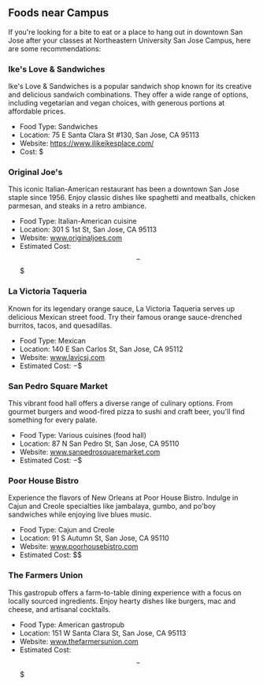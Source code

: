 ## Foods near Campus
If you're looking for a bite to eat or a place to hang out in downtown San Jose after your classes at Northeastern University San Jose Campus, here are some recommendations:
 
### Ike's Love & Sandwiches
Ike's Love & Sandwiches is a popular sandwich shop known for its creative and delicious sandwich combinations. They offer a wide range of options, including vegetarian and vegan choices, with generous portions at affordable prices.


- Food Type: Sandwiches
- Location: 75 E Santa Clara St #130, San Jose, CA 95113
- Website: https://www.ilikeikesplace.com/
- Cost: $
 
### Original Joe's
This iconic Italian-American restaurant has been a downtown San Jose staple since 1956. Enjoy classic dishes like spaghetti and meatballs, chicken parmesan, and steaks in a retro ambiance.
 
- Food Type: Italian-American cuisine
- Location: 301 S 1st St, San Jose, CA 95113
- Website: www.originaljoes.com
- Estimated Cost: $$-$$$
 
### La Victoria Taqueria
Known for its legendary orange sauce, La Victoria Taqueria serves up delicious Mexican street food. Try their famous orange sauce-drenched burritos, tacos, and quesadillas.
 
- Food Type: Mexican
- Location: 140 E San Carlos St, San Jose, CA 95112
- Website: www.lavicsj.com
- Estimated Cost: $-$$
 
### San Pedro Square Market
This vibrant food hall offers a diverse range of culinary options. From gourmet burgers and wood-fired pizza to sushi and craft beer, you'll find something for every palate.
 
- Food Type: Various cuisines (food hall)
- Location: 87 N San Pedro St, San Jose, CA 95110
- Website: www.sanpedrosquaremarket.com
- Estimated Cost: $-$$
 
### Poor House Bistro
Experience the flavors of New Orleans at Poor House Bistro. Indulge in Cajun and Creole specialties like jambalaya, gumbo, and po'boy sandwiches while enjoying live blues music.
 
- Food Type: Cajun and Creole
- Location: 91 S Autumn St, San Jose, CA 95110
- Website: www.poorhousebistro.com
- Estimated Cost: $$
 
### The Farmers Union
This gastropub offers a farm-to-table dining experience with a focus on locally sourced ingredients. Enjoy hearty dishes like burgers, mac and cheese, and artisanal cocktails.
 
- Food Type: American gastropub
- Location: 151 W Santa Clara St, San Jose, CA 95113
- Website: www.thefarmersunion.com
- Estimated Cost: $$-$$$
